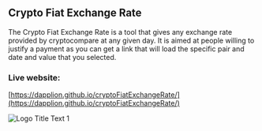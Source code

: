 ## Crypto Fiat Exchange Rate

The Crypto Fiat Exchange Rate is a tool that gives any exchange rate provided by cryptocompare at any given day. It is aimed at people willing to justify a payment as
you can get a link that will load the specific pair and date and value that you selected.


### Live website: 
[https://dapplion.github.io/cryptoFiatExchangeRate/](https://dapplion.github.io/cryptoFiatExchangeRate/)


![](https://raw.githubusercontent.com/dapplion/cryptoFiatExchangeRate/e677948f0bcdb9be29737a06660b7544cb86b547/docs/demo.gif "Logo Title Text 1")
